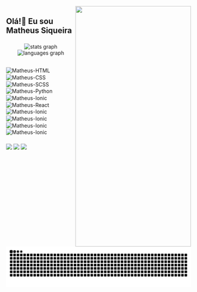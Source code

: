 <img align="right" width="315em" height="655em" src="https://raw.githubusercontent.com/gist/matheuspsiqueira/979d2c05789bb9d12c121d7dbd593c72/raw/535d75157aea55834719d5e5338d6bd9834587b1/cardlegal.svg">

<h2 align="left">Olá!👋 Eu sou Matheus Siqueira</h2>

###

<div align="center">
  <img src="https://github-readme-stats.vercel.app/api?username=matheuspsiqueira&hide_title=false&hide_rank=false&show_icons=true&include_all_commits=true&count_private=true&disable_animations=false&theme=dark&locale=pt-br&hide_border=false" width="480em" alt="stats graph"  />
  <img src="https://github-readme-stats.vercel.app/api/top-langs?username=matheuspsiqueira&locale=pt-br&hide_title=false&layout=compact&card_width=320&langs_count=5&theme=dark&hide_border=false" width="480em" alt="languages graph"  />
 
</div>

##

<div style="display: inline_block">

  <img align="center" alt="Matheus-HTML" height="40" width="40" src="https://skillicons.dev/icons?i=html">
  <img align="center" alt="Matheus-CSS" height="40" width="40" src="https://skillicons.dev/icons?i=css">
  <img align="center" alt="Matheus-SCSS" height="40" width="40" src="https://skillicons.dev/icons?i=js">
  <img align="center" alt="Matheus-Python" height="40" width="40" src="https://skillicons.dev/icons?i=python">
  <img align="center" alt="Matheus-Ionic" height="40" width="40" src="https://skillicons.dev/icons?i=django">
  <img align="center" alt="Matheus-React" height="40" width="40" src="https://skillicons.dev/icons?i=react">
  <img align="center" alt="Matheus-Ionic" height="40" width="40" src="https://skillicons.dev/icons?i=bootstrap">
  <img align="center" alt="Matheus-Ionic" height="40" width="40" src="https://skillicons.dev/icons?i=linux">
  <img align="center" alt="Matheus-Ionic" height="40" width="40" src="https://skillicons.dev/icons?i=kali">
  <img align="center" alt="Matheus-Ionic" height="40" width="40" src="https://skillicons.dev/icons?i=postgres">
  
</div>

###

<div align="left"> 
  
  <a href="https://instagram.com/siqueiramt_" target="_blank"><img src="https://img.shields.io/badge/-Instagram-%23E4405F?style=for-the-badge&logo=instagram&logoColor=white" target="_blank"></a>
  <a href = "mailto:matheuspontessiqueira@gmail.com"><img src="https://img.shields.io/badge/-Gmail-%23333?style=for-the-badge&logo=gmail&logoColor=white" target="_blank"></a>
  <a href="https://www.linkedin.com/in/matheus-siqueira-755a4020a" target="_blank"><img src="https://img.shields.io/badge/-LinkedIn-%230077B5?style=for-the-badge&logo=linkedin&logoColor=white" target="_blank"></a> 
  
</div>


<img src="https://raw.githubusercontent.com/matheuspsiqueira/matheuspsiqueira/output/snake.svg" alt="Snake animation" />

###
